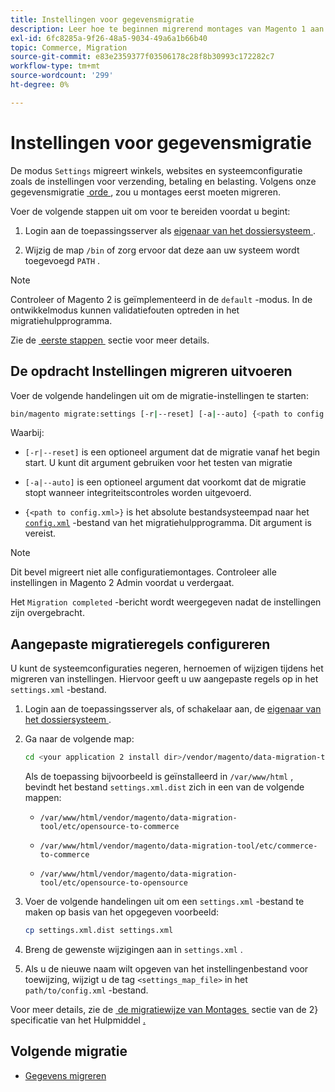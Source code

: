 ```yaml
---
title: Instellingen voor gegevensmigratie
description: Leer hoe te beginnen migrerend montages van Magento 1 aan Magento 2 met  [!DNL Data Migration Tool].
exl-id: 6fc8285a-9f26-48a5-9034-49a6a1b66b40
topic: Commerce, Migration
source-git-commit: e83e2359377f03506178c28f8b30993c172282c7
workflow-type: tm+mt
source-wordcount: '299'
ht-degree: 0%

---
```


# Instellingen voor gegevensmigratie

De modus `Settings` migreert winkels, websites en systeemconfiguratie zoals de instellingen voor verzending, betaling en belasting. Volgens onze gegevensmigratie [&#x200B; orde &#x200B;](overview.md#migration-order), zou u montages eerst moeten migreren.

Voer de volgende stappen uit om voor te bereiden voordat u begint:

1. Login aan de toepassingsserver als [&#x200B; eigenaar van het dossiersysteem &#x200B;](../../../installation/prerequisites/file-system/overview.md).

1. Wijzig de map `/bin` of zorg ervoor dat deze aan uw systeem wordt toegevoegd `PATH` .

>[!NOTE]
>
>Controleer of Magento 2 is geïmplementeerd in de `default` -modus. In de ontwikkelmodus kunnen validatiefouten optreden in het migratiehulpprogramma.


Zie de [&#x200B; eerste stappen &#x200B;](overview.md#first-steps) sectie voor meer details.

## De opdracht Instellingen migreren uitvoeren

Voer de volgende handelingen uit om de migratie-instellingen te starten:

```bash
bin/magento migrate:settings [-r|--reset] [-a|--auto] {<path to config.xml>}
```

Waarbij:

* `[-r|--reset]` is een optioneel argument dat de migratie vanaf het begin start. U kunt dit argument gebruiken voor het testen van migratie

* `[-a|--auto]` is een optioneel argument dat voorkomt dat de migratie stopt wanneer integriteitscontroles worden uitgevoerd.

* `{<path to config.xml>}` is het absolute bestandsysteempad naar het [`config.xml`](../configure.md#configure-migration-in-vendor-folder) -bestand van het migratiehulpprogramma. Dit argument is vereist.

>[!NOTE]
>
>Dit bevel migreert niet alle configuratiemontages. Controleer alle instellingen in Magento 2 Admin voordat u verdergaat.


Het `Migration completed` -bericht wordt weergegeven nadat de instellingen zijn overgebracht.

## Aangepaste migratieregels configureren

U kunt de systeemconfiguraties negeren, hernoemen of wijzigen tijdens het migreren van instellingen. Hiervoor geeft u uw aangepaste regels op in het `settings.xml` -bestand.

1. Login aan de toepassingsserver als, of schakelaar aan, de [&#x200B; eigenaar van het dossiersysteem &#x200B;](../../../installation/prerequisites/file-system/overview.md).

1. Ga naar de volgende map:

   ```bash
   cd <your application 2 install dir>/vendor/magento/data-migration-tool/etc/<edition-to-edition>
   ```

   Als de toepassing bijvoorbeeld is geïnstalleerd in `/var/www/html` , bevindt het bestand `settings.xml.dist` zich in een van de volgende mappen:

   * `/var/www/html/vendor/magento/data-migration-tool/etc/opensource-to-commerce`

   * `/var/www/html/vendor/magento/data-migration-tool/etc/commerce-to-commerce`

   * `/var/www/html/vendor/magento/data-migration-tool/etc/opensource-to-opensource`

1. Voer de volgende handelingen uit om een `settings.xml` -bestand te maken op basis van het opgegeven voorbeeld:

   ```bash
   cp settings.xml.dist settings.xml
   ```

1. Breng de gewenste wijzigingen aan in `settings.xml` .

1. Als u de nieuwe naam wilt opgeven van het instellingenbestand voor toewijzing, wijzigt u de tag `<settings_map_file>` in het `path/to/config.xml` -bestand.

Voor meer details, zie de [&#x200B; de migratiewijze van Montages &#x200B;](../technical-specification.md#settings-migration-mode) sectie van de 2&rbrace; specificatie van het Hulpmiddel [.](../technical-specification.md)

## Volgende migratie

* [Gegevens migreren](data.md)
